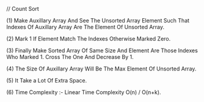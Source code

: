 // Count Sort

(1) Make Auxillary Array And See The Unsorted Array Element Such That Indexes Of Auxillary Array Are The Element Of Unsorted Array.

(2) Mark 1 If Element Match The Indexes Otherwise Marked Zero. 

(3) Finally Make Sorted Array Of Same Size And Element Are Those Indexes Who Marked 1. Cross The One And Decrease  By 1.

(4) The Size Of Auxillary Array Will Be The Max Element Of Unsorted Array. 

(5) It Take a Lot Of Extra Space.

(6) Time Complexity :- Linear Time Complexity O(n) / O(n+k).